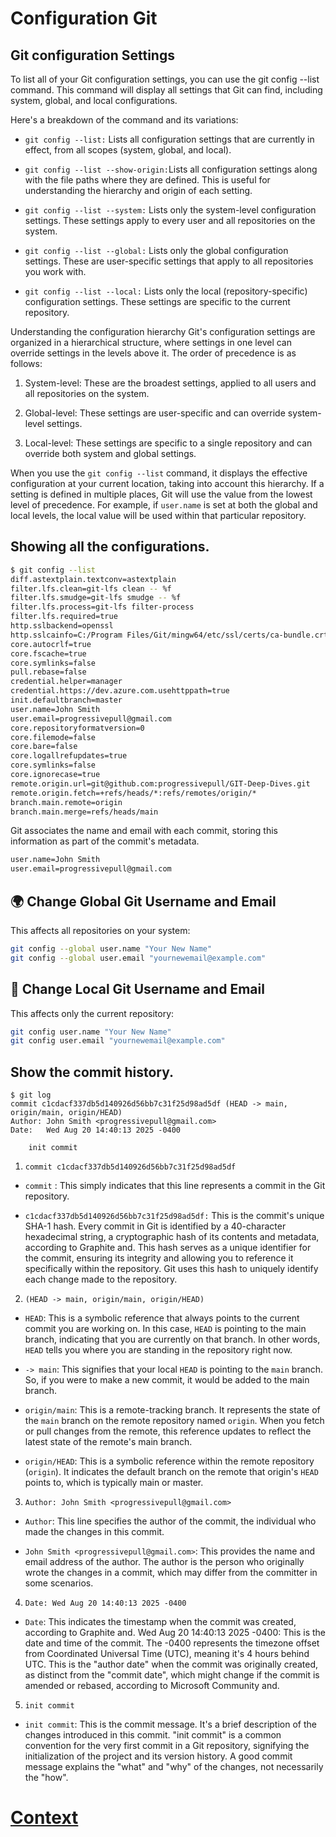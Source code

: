 # Configuration Git

## Git configuration Settings

To list all of your Git configuration settings, you can use the git config --list command. This command will display all settings that Git can find, including system, global, and local configurations.

Here's a breakdown of the command and its variations:
* ```git config --list:``` Lists all configuration settings that are currently in effect, from all scopes (system, global, and local).

* ```git config --list --show-origin:```Lists all configuration settings along with the file paths where they are defined. This is useful for understanding the hierarchy and origin of each setting.

* ```git config --list --system:``` Lists only the system-level configuration settings. These settings apply to every user and all repositories on the system.

* ```git config --list --global:``` Lists only the global configuration settings. These are user-specific settings that apply to all repositories you work with.

* ```git config --list --local:``` Lists only the local (repository-specific) configuration settings. These settings are specific to the current repository.

Understanding the configuration hierarchy
Git's configuration settings are organized in a hierarchical structure, where settings in one level can override settings in the levels above it. The order of precedence is as follows:

1. System-level: These are the broadest settings, applied to all users and all repositories on the system.

2. Global-level: These settings are user-specific and can override system-level settings.

3. Local-level: These settings are specific to a single repository and can override both system and global settings.

When you use the ```git config --list``` command, it displays the effective configuration at your current location, taking into account this hierarchy. If a setting is defined in multiple places, Git will use the value from the lowest level of precedence. For example, if ```user.name``` is set at both the global and local levels, the local value will be used within that particular repository.


## Showing all the configurations.

``` bash
$ git config --list
diff.astextplain.textconv=astextplain
filter.lfs.clean=git-lfs clean -- %f
filter.lfs.smudge=git-lfs smudge -- %f
filter.lfs.process=git-lfs filter-process
filter.lfs.required=true
http.sslbackend=openssl
http.sslcainfo=C:/Program Files/Git/mingw64/etc/ssl/certs/ca-bundle.crt
core.autocrlf=true
core.fscache=true
core.symlinks=false
pull.rebase=false
credential.helper=manager
credential.https://dev.azure.com.usehttppath=true
init.defaultbranch=master
user.name=John Smith
user.email=progressivepull@gmail.com
core.repositoryformatversion=0
core.filemode=false
core.bare=false
core.logallrefupdates=true
core.symlinks=false
core.ignorecase=true
remote.origin.url=git@github.com:progressivepull/GIT-Deep-Dives.git
remote.origin.fetch=+refs/heads/*:refs/remotes/origin/*
branch.main.remote=origin
branch.main.merge=refs/heads/main
```

Git associates the name and email with each commit, storing this information as part of the commit's metadata.
``` bash
user.name=John Smith
user.email=progressivepull@gmail.com
```

## 🌍 Change Global Git Username and Email
This affects all repositories on your system:
``` bash
git config --global user.name "Your New Name"
git config --global user.email "yournewemail@example.com"

```

## 📁 Change Local Git Username and Email
This affects only the current repository:
``` bash
git config user.name "Your New Name"
git config user.email "yournewemail@example.com"

```

## Show the commit history.
```
$ git log
commit c1cdacf337db5d140926d56bb7c31f25d98ad5df (HEAD -> main, origin/main, origin/HEAD)
Author: John Smith <progressivepull@gmail.com>
Date:   Wed Aug 20 14:40:13 2025 -0400

    init commit
```
1. ```commit c1cdacf337db5d140926d56bb7c31f25d98ad5df```
* ```commit``` : This simply indicates that this line represents a commit in the Git repository.

* ```c1cdacf337db5d140926d56bb7c31f25d98ad5df:``` This is the commit's unique SHA-1 hash. Every commit in Git is identified by a 40-character hexadecimal string, a cryptographic hash of its contents and metadata, according to Graphite and. This hash serves as a unique identifier for the commit, ensuring its integrity and allowing you to reference it specifically within the repository. Git uses this hash to uniquely identify each change made to the repository.

2. ```(HEAD -> main, origin/main, origin/HEAD)```
* ```HEAD```: This is a symbolic reference that always points to the current commit you are working on. In this case, ```HEAD``` is pointing to the main branch, indicating that you are currently on that branch. In other words, ```HEAD``` tells you where you are standing in the repository right now.

* ```-> main```: This signifies that your local ```HEAD``` is pointing to the ```main``` branch. So, if you were to make a new commit, it would be added to the main branch.

* ```origin/main```: This is a remote-tracking branch. It represents the state of the ```main``` branch on the remote repository named ```origin```. When you fetch or pull changes from the remote, this reference updates to reflect the latest state of the remote's main branch.

* ```origin/HEAD```: This is a symbolic reference within the remote repository (```origin```). It indicates the default branch on the remote that origin's ```HEAD``` points to, which is typically main or master.

3. ```Author: John Smith <progressivepull@gmail.com>```
* ```Author```: This line specifies the author of the commit, the individual who made the changes in this commit.

* ```John Smith <progressivepull@gmail.com>```: This provides the name and email address of the author. The author is the person who originally wrote the changes in a commit, which may differ from the committer in some scenarios.

4. ```Date: Wed Aug 20 14:40:13 2025 -0400```
* ```Date```: This indicates the timestamp when the commit was created, according to Graphite and.
Wed Aug 20 14:40:13 2025 -0400: This is the date and time of the commit. The -0400 represents the timezone offset from Coordinated Universal Time (UTC), meaning it's 4 hours behind UTC. This is the "author date" when the commit was originally created, as distinct from the "commit date", which might change if the commit is amended or rebased, according to Microsoft Community and.

5. ```init commit```
* ```init commit```: This is the commit message. It's a brief description of the changes introduced in this commit. "init commit" is a common convention for the very first commit in a Git repository, signifying the initialization of the project and its version history. A good commit message explains the "what" and "why" of the changes, not necessarily the "how".

# [Context](./../README.md)
